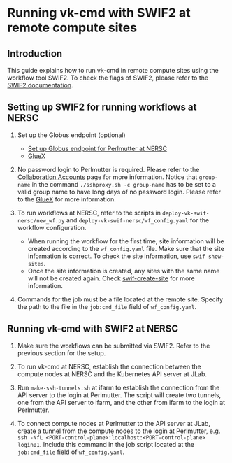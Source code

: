 # Running vk-cmd with SWIF2 at remote compute sites

## Introduction
This guide explains how to run vk-cmd in remote compute sites using the workflow tool SWIF2. To check the flags of SWIF2, please refer to the [SWIF2 documentation](https://scicomp.jlab.org/cli/swif.html).

## Setting up SWIF2 for running workflows at NERSC
1. Set up the Globus endpoint (optional)
    - [Set up Globus endpoint for Perlmutter at NERSC](https://davidljlab.wordpress.com/2018/07/18/swif2-testing/)
    - [GlueX](https://halldweb.jlab.org/wiki/index.php/HOWTO_Execute_a_Launch_using_NERSC)

2. No password login to Perlmutter is required. Please refer to the [Collaboration Accounts](https://docs.nersc.gov/accounts/collaboration_accounts/) page for more information. Notice that `group-name` in the command `./sshproxy.sh -c group-name` has to be set to a valid group name to have long days of no password login. Please refer to the [GlueX](https://halldweb.jlab.org/wiki/index.php/HOWTO_Execute_a_Launch_using_NERSC) for more information.

3. To run workflows at NERSC, refer to the scripts in `deploy-vk-swif-nersc/new_wf.py` and `deploy-vk-swif-nersc/wf_config.yaml` for the workflow configuration.
    - When running the workflow for the first time, site information will be created according to the `wf_config.yaml` file. Make sure that the site information is correct. To check the site information, use `swif show-sites`.
    - Once the site information is created, any sites with the same name will not be created again. Check [swif-create-site](https://scicomp.jlab.org/cli/create.html) for more information.

4. Commands for the job must be a file located at the remote site. Specify the path to the file in the `job:cmd_file` field of `wf_config.yaml`.

## Running vk-cmd with SWIF2 at NERSC
1. Make sure the workflows can be submitted via SWIF2. Refer to the previous section for the setup.

2. To run vk-cmd at NERSC, establish the connection between the compute nodes at NERSC and the Kubernetes API server at JLab.

3. Run `make-ssh-tunnels.sh` at ifarm to establish the connection from the API server to the login at Perlmutter. The script will create two tunnels, one from the API server to ifarm, and the other from ifarm to the login at Perlmutter.

4. To connect compute nodes at Perlmutter to the API server at JLab, create a tunnel from the compute nodes to the login at Perlmutter, e.g. `ssh -NfL <PORT-control-plane>:localhost:<PORT-control-plane> login01`. Include this command in the job script located at the `job:cmd_file` field of `wf_config.yaml`.
